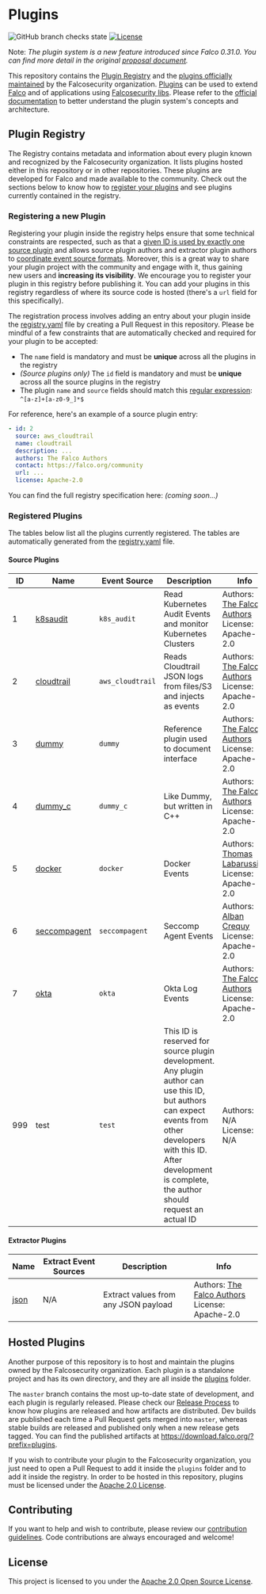 # Plugins

![GitHub branch checks state](https://img.shields.io/github/checks-status/falcosecurity/plugins/master?style=for-the-badge)
[![License](https://img.shields.io/github/license/falcosecurity/plugins?style=for-the-badge)](./LICENSE)

Note: *The plugin system is a new feature introduced since Falco 0.31.0. You can find more detail in the original [proposal document](https://github.com/falcosecurity/falco/blob/master/proposals/20210501-plugin-system.md).*

This repository contains the [Plugin Registry](#plugin-registry) and the [plugins officially maintained](#falcusecurity-plugins) by the Falcosecurity organization. [Plugins](https://falco.org/docs/plugins) can be used to extend [Falco](https://github.com/falcosecurity/falco) and of applications using [Falcosecurity libs](https://github.com/falcosecurity/libs). Please refer to the [official documentation](https://falco.org/docs/plugins) to better understand the plugin system's concepts and architecture. 

## Plugin Registry

The Registry contains metadata and information about every plugin known and recognized by the Falcosecurity organization. It lists plugins hosted either in this repository or in other repositories. These plugins are developed for Falco and made available to the community. Check out the sections below to know how to [register your plugins](#registering-a-new-plugin) and see plugins currently contained in the registry.

### Registering a new Plugin

Registering your plugin inside the registry helps ensure that some technical constraints are respected, such as that a [given ID is used by exactly one source plugin](https://falco.org/docs/plugins/#plugin-event-ids) and allows source plugin authors and extractor plugin authors to [coordinate event source formats](https://falco.org/docs/plugins/#plugin-event-sources-and-interoperability). Moreover, this is a great way to share your plugin project with the community and engage with it, thus gaining new users and **increasing its visibility**. We encourage you to register your plugin in this registry before publishing it. You can add your plugins in this registry regardless of where its source code is hosted (there's a `url` field for this specifically).

The registration process involves adding an entry about your plugin inside the [registry.yaml](./registry.yaml) file by creating a Pull Request in this repository. Please be mindful of a few constraints that are automatically checked and required for your plugin to be accepted:

- The `name` field is mandatory and must be **unique** across all the plugins in the registry
- *(Source plugins only)* The `id` field is mandatory and must be **unique** across all the source plugins in the registry
- The plugin `name` and `source` fields should match this [regular expression](https://en.wikipedia.org/wiki/Regular_expression): `^[a-z]+[a-z0-9_]*$`

For reference, here's an example of a source plugin entry:
```yaml
- id: 2
  source: aws_cloudtrail
  name: cloudtrail
  description: ...
  authors: The Falco Authors
  contact: https://falco.org/community
  url: ...
  license: Apache-2.0
```

You can find the full registry specification here: *(coming soon...)*

### Registered Plugins

The tables below list all the plugins currently registered. The tables are automatically generated from the [registry.yaml](./registry.yaml) file.

<!-- The text inside \<!-- REGISTRY:xxx --\> comments is auto-generated. These comments and the text between them should not be edited by hand -->

#### Source Plugins
<!-- REGISTRY:SOURCE-TABLE -->
| ID | Name | Event Source | Description | Info |
| --- | --- | --- | --- | --- |
| 1 | [k8saudit](https://github.com/falcosecurity/plugins/tree/master/plugins/k8saudit) | `k8s_audit` | Read Kubernetes Audit Events and monitor Kubernetes Clusters | Authors: [The Falco Authors](https://falco.org/community) <br/> License: Apache-2.0 |
| 2 | [cloudtrail](https://github.com/falcosecurity/plugins/tree/master/plugins/cloudtrail) | `aws_cloudtrail` | Reads Cloudtrail JSON logs from files/S3 and injects as events | Authors: [The Falco Authors](https://falco.org/community) <br/> License: Apache-2.0 |
| 3 | [dummy](https://github.com/falcosecurity/plugins/tree/master/plugins/dummy) | `dummy` | Reference plugin used to document interface | Authors: [The Falco Authors](https://falco.org/community) <br/> License: Apache-2.0 |
| 4 | [dummy_c](https://github.com/falcosecurity/plugins/tree/master/plugins/dummy_c) | `dummy_c` | Like Dummy, but written in C++ | Authors: [The Falco Authors](https://falco.org/community) <br/> License: Apache-2.0 |
| 5 | [docker](https://github.com/Issif/docker-plugin) | `docker` | Docker Events | Authors: [Thomas Labarussias](https://github.org/Issif) <br/> License: Apache-2.0 |
| 6 | [seccompagent](https://github.com/kinvolk/seccompagent) | `seccompagent` | Seccomp Agent Events | Authors: [Alban Crequy](https://github.com/kinvolk/seccompagent) <br/> License: Apache-2.0 |
| 7 | [okta](https://github.com/falcosecurity/plugins/tree/master/plugins/okta) | `okta` | Okta Log Events | Authors: [The Falco Authors](https://falco.org/community) <br/> License: Apache-2.0 |
| 999 | test | `test` | This ID is reserved for source plugin development. Any plugin author can use this ID, but authors can expect events from other developers with this ID. After development is complete, the author should request an actual ID | Authors: N/A <br/> License: N/A |

<!-- REGISTRY:SOURCE-TABLE -->

#### Extractor Plugins
<!-- REGISTRY:EXTRACTOR-TABLE -->
| Name | Extract Event Sources | Description | Info |
| --- | --- | --- | --- |
| [json](https://github.com/falcosecurity/plugins/tree/master/plugins/json) | N/A | Extract values from any JSON payload | Authors: [The Falco Authors](https://falco.org/community) <br/> License: Apache-2.0 |

<!-- REGISTRY:EXTRACTOR-TABLE -->

## Hosted Plugins 

Another purpose of this repository is to host and maintain the plugins owned by the Falcosecurity organization. Each plugin is a standalone project and has its own directory, and they are all inside the [plugins](https://github.com/falcosecurity/plugins/tree/master/plugins) folder.

The `master` branch contains the most up-to-date state of development, and each plugin is regularly released. Please check our [Release Process](./release.md) to know how plugins are released and how artifacts are distributed. Dev builds are published each time a Pull Request gets merged into `master`, whereas stable builds are released and published only when a new release gets tagged. You can find the published artifacts at https://download.falco.org/?prefix=plugins.

If you wish to contribute your plugin to the Falcosecurity organization, you just need to open a Pull Request to add it inside the `plugins` folder and to add it inside the registry. In order to be hosted in this repository, plugins must be licensed under the [Apache 2.0 License](./LICENSE). 

## Contributing

If you want to help and wish to contribute, please review our [contribution guidelines](https://github.com/falcosecurity/.github/blob/master/CONTRIBUTING.md). Code contributions are always encouraged and welcome!

## License

This project is licensed to you under the [Apache 2.0 Open Source License](./LICENSE).


